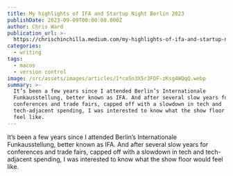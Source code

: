 ```yaml
---
title: My highlights of IFA and Startup Night Berlin 2023
publishDate: 2023-09-09T00:00:00.000Z
author: Chris Ward
publication_url: >-
  https://chrischinchilla.medium.com/my-highlights-of-ifa-and-startup-night-berlin-2023-d0417bbcb610
categories:
  - writing
tags:
  - macos
  - version control
image: /src/assets/images/articles/1*caSn3X5r3FDF-zKsg4WQqQ.webp
summary: >-
  It’s been a few years since I attended Berlin’s Internationale
  Funkausstellung, better known as IFA. And after several slow years for
  conferences and trade fairs, capped off with a slowdown in tech and
  tech-adjacent spending, I was interested to know what the show floor would
  feel like.
---
```


It’s been a few years since I attended Berlin’s Internationale Funkausstellung, better known as IFA. And after several slow years for conferences and trade fairs, capped off with a slowdown in tech and tech-adjacent spending, I was interested to know what the show floor would feel like.
